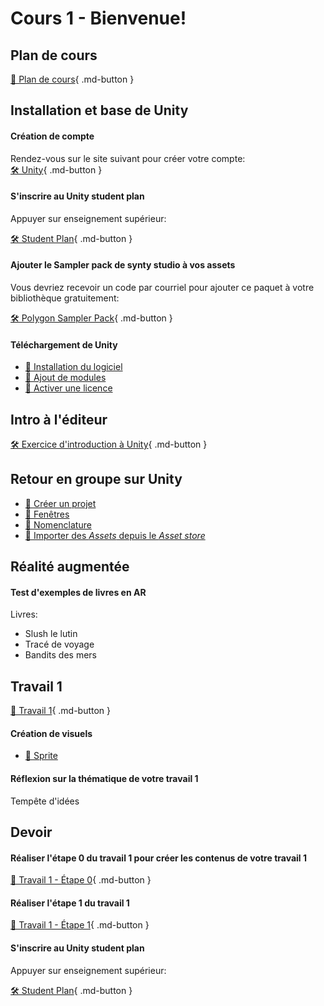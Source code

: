 # Cours 1 - Bienvenue!

## Plan de cours
[📁 Plan de cours](https://cmontmorency365-my.sharepoint.com/:b:/g/personal/lora_boisvert_cmontmorency_qc_ca/Efw48_SRKYlHi3SqARZBsHEBn5S2t8LBpLP8dHGOshbT4A?e=FiD9Xw){ .md-button }   <br>

## Installation et base de Unity
#### Création de compte

Rendez-vous sur le site suivant pour créer votre compte:   
[🛠️ Unity](https://id.unity.com/en/account/new){ .md-button }  

#### S'inscrire au Unity student plan

Appuyer sur enseignement supérieur:     

[🛠️ Student Plan](https://unity.com/products/unity-student){ .md-button }  

#### Ajouter le Sampler pack de synty studio à vos assets     

Vous devriez recevoir un code par courriel pour ajouter ce paquet à votre bibliothèque gratuitement:     

[🛠️ Polygon Sampler Pack](https://assetstore.unity.com/packages/3d/environments/polygon-sampler-pack-207048){ .md-button }     


#### Téléchargement de Unity
- [📝 Installation du logiciel](./installation/telechargement.md)
- [📝 Ajout de modules](./installation/modules.md)
- [📝 Activer une licence](./installation/license.md)    

           

## Intro à l'éditeur 
[🛠️ Exercice d'introduction à Unity](./exercices/intro.md){ .md-button }       


## Retour en groupe sur Unity
- [📝 Créer un projet](./unity/creer_projet.md)
- [📝 Fenêtres](./unity/fenetres.md)
- [📝 Nomenclature](./unity/nomenclature.md)
- [📝 Importer des *Assets* depuis le *Asset store*](./unity/creer_projet.md)        


## Réalité augmentée
#### Test d'exemples de livres en AR
Livres:      

- Slush le lutin
- Tracé de voyage
- Bandits des mers

## Travail 1
    
[💼 Travail 1](./travaux/travail1.md){ .md-button }   

#### Création de visuels
- [📝 Sprite](./unity/sprite.md)
       

#### Réflexion sur la thématique de votre travail 1
Tempête d'idées   


## Devoir 
#### Réaliser l'étape 0 du travail 1 pour créer les contenus de votre travail 1
[💼 Travail 1 - Étape 0](./travaux/travail1.md#0-creation-des-elements-visuels-et-recherche-de-contenu){ .md-button }   

#### Réaliser l'étape 1 du travail 1
[💼 Travail 1 - Étape 1](./travaux/travail1.md#1-creation-du-projet){ .md-button }   

#### S'inscrire au Unity student plan

Appuyer sur enseignement supérieur:     

[🛠️ Student Plan](https://unity.com/products/unity-student){ .md-button }  
    

                     
           


